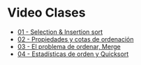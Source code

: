 # Video Clases

- [01 - Selection & Insertion sort](https://youtu.be/lAjpFcZSdkY)
- [02 - Propiedades y cotas de ordenación](https://youtu.be/OubQZldZIo4)
- [03 - El problema de ordenar, Merge](https://youtu.be/37_Rscewl50)
- [04 - Estadísticas de orden y Quicksort](https://youtu.be/kY17QKPkwcI)
